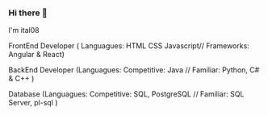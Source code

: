 ### Hi there 👋
<p> I'm ital08 <p>
<p> FrontEnd Developer ( Languagues: HTML CSS Javascript// Frameworks: Angular & React) <p>
<p> BackEnd Developer (Languagues: Competitive: Java // Familiar: Python, C# & C++ ) <p>
<p> Database (Languagues: Competitive: SQL, PostgreSQL // Familiar: SQL Server, pl-sql ) <p>
<!--
**ital08/ital08** is a ✨ _special_ ✨ repository because its `README.md` (this file) appears on your GitHub profile.

Here are some ideas to get you started:

- 🔭 I’m currently working on ...
- 🌱 I’m currently learning ...
- 👯 I’m looking to collaborate on ...
- 🤔 I’m looking for help with ...
- 💬 Ask me about ...
- 📫 How to reach me: ...
- 😄 Pronouns: ...
- ⚡ Fun fact: ...
-->
